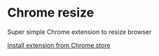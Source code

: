 # Chrome resize

Super simple Chrome extension to resize browser

[Install extension from Chrome store](https://chrome.google.com/webstore/detail/browser-resize/pnmdcoaajafdppfpioijldebfbpogopn)